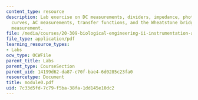 ```yaml
---
content_type: resource
description: Lab exercise on DC measurements, dividers, impedance, photodiode i-v
  curves, AC measurements, transfer functions, and the Wheatstone bridge for temperature
  measurement.
file: /media/courses/20-309-biological-engineering-ii-instrumentation-and-measurement-fall-2006/7c33d5fd7c79f5ba38fa1dd145e10dc2_module0.pdf
file_type: application/pdf
learning_resource_types:
- Labs
ocw_type: OCWFile
parent_title: Labs
parent_type: CourseSection
parent_uid: 14199d62-da87-c70f-bae4-6d0285c23fa0
resourcetype: Document
title: module0.pdf
uid: 7c33d5fd-7c79-f5ba-38fa-1dd145e10dc2
---
```

